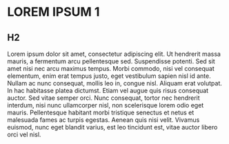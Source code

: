 # LOREM IPSUM 1

## H2
Lorem ipsum dolor sit amet, consectetur adipiscing elit. Ut hendrerit massa mauris, a fermentum arcu pellentesque sed. Suspendisse potenti. Sed sit amet nisi nec arcu maximus tempus. Morbi commodo, nisi vel consequat elementum, enim erat tempus justo, eget vestibulum sapien nisl id ante. Nullam ac nunc consequat, mollis leo in, congue nisl. Aliquam erat volutpat. In hac habitasse platea dictumst. Etiam vel augue quis risus consequat auctor. Sed vitae semper orci. Nunc consequat, tortor nec hendrerit interdum, nisi nunc ullamcorper nisl, non scelerisque lorem odio eget mauris. Pellentesque habitant morbi tristique senectus et netus et malesuada fames ac turpis egestas. Aenean quis nisi velit. Vivamus euismod, nunc eget blandit varius, est leo tincidunt est, vitae auctor libero orci vel nisl.